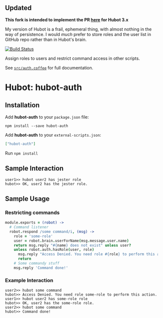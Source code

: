 ## Updated

**This fork is intended to implement the PR [here](https://github.com/hubot-scripts/hubot-auth/pull/32) for Hubot 3.x**

My version of Hubot is a frail, ephemeral thing, with almost nothing in the way of persistence. I would _much_ prefer to store roles and the user list in GitHub repo rather than in Hubot's brain.

[![Build Status](https://travis-ci.org/hubot-scripts/hubot-auth.svg?branch=master)](https://travis-ci.org/hubot-scripts/hubot-auth)

Assign roles to users and restrict command access in other scripts.

See [`src/auth.coffee`](src/auth.coffee) for full documentation.

# Hubot: hubot-auth

## Installation

Add **hubot-auth** to your `package.json` file:

```
npm install --save hubot-auth
```

Add **hubot-auth** to your `external-scripts.json`:

```json
["hubot-auth"]
```

Run `npm install`

## Sample Interaction

```
user1>> hubot user2 has jester role
hubot>> OK, user2 has the jester role.
```

## Sample Usage
### Restricting commands
```coffee
module.exports = (robot) ->
  # Command listener
  robot.respond /some command/i, (msg) ->
    role = 'some-role'
    user = robot.brain.userForName(msg.message.user.name)
    return msg.reply "#{name} does not exist" unless user?
    unless robot.auth.hasRole(user, role)
      msg.reply "Access Denied. You need role #{role} to perform this action."
      return
    # Some commandy stuff
    msg.reply 'Command done!'
```
### Example Interaction
```
user2>> hubot some command
hubot>> Access Denied. You need role some-role to perform this action.
user1>> hubot user2 has some-role role
hubot>> OK, user2 has the some-role role.
user2>> hubot some command
hubot>> Command done!
```
